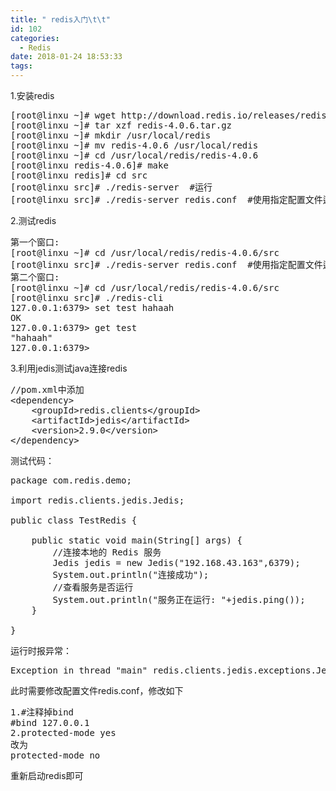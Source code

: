 ```yaml
---
title: " redis入门\t\t"
id: 102
categories:
  - Redis
date: 2018-01-24 18:53:33
tags:
---
```


1.安装redis
<pre class="lang:default decode:true ">[root@linxu ~]# wget http://download.redis.io/releases/redis-4.0.6.tar.gz
[root@linxu ~]# tar xzf redis-4.0.6.tar.gz 
[root@linxu ~]# mkdir /usr/local/redis
[root@linxu ~]# mv redis-4.0.6 /usr/local/redis
[root@linxu ~]# cd /usr/local/redis/redis-4.0.6  
[root@linxu redis-4.0.6]# make
[root@linxu redis]# cd src
[root@linxu src]# ./redis-server  #运行 
[root@linxu src]# ./redis-server redis.conf  #使用指定配置文件运行</pre>
2.测试redis
<pre class="lang:default decode:true">第一个窗口:
[root@linxu ~]# cd /usr/local/redis/redis-4.0.6/src
[root@linxu src]# ./redis-server redis.conf  #使用指定配置文件运行
第二个窗口:
[root@linxu ~]# cd /usr/local/redis/redis-4.0.6/src
[root@linxu src]# ./redis-cli
127.0.0.1:6379&gt; set test hahaah  
OK
127.0.0.1:6379&gt; get test
"hahaah"
127.0.0.1:6379&gt; 
</pre>
3.利用jedis测试java连接redis
<pre class="lang:default decode:true">//pom.xml中添加
&lt;dependency&gt;
    &lt;groupId&gt;redis.clients&lt;/groupId&gt;
    &lt;artifactId&gt;jedis&lt;/artifactId&gt;
    &lt;version&gt;2.9.0&lt;/version&gt;
&lt;/dependency&gt;</pre>
测试代码：
<pre class="lang:default decode:true">package com.redis.demo;

import redis.clients.jedis.Jedis;

public class TestRedis {

    public static void main(String[] args) {
        //连接本地的 Redis 服务
        Jedis jedis = new Jedis("192.168.43.163",6379);
        System.out.println("连接成功");
        //查看服务是否运行
        System.out.println("服务正在运行: "+jedis.ping());
    }

}</pre>
运行时报异常：
<pre class="lang:default decode:true ">Exception in thread "main" redis.clients.jedis.exceptions.JedisDataException: DENIED Redis is running in protected mode because protected mode is enabled, no bind address was specified, no authentication password is requested to clients. In this mode connections are only accepted from the loopback interface. If you want to connect from external computers to Redis you may adopt one of the following solutions: 1) Just disable protected mode sending the command 'CONFIG SET protected-mode no' from the loopback interface by connecting to Redis from the same host the server is running, however MAKE SURE Redis is not publicly accessible from internet if you do so. Use CONFIG REWRITE to make this change permanent. 2) Alternatively you can just disable the protected mode by editing the Redis configuration file, and setting the protected mode option to 'no', and then restarting the server. 3) If you started the server manually just for testing, restart it with the '--protected-mode no' option. 4) Setup a bind address or an authentication password. NOTE: You only need to do one of the above things in order for the server to start accepting connections from the outside.</pre>
此时需要修改配置文件redis.conf，修改如下
<pre class="lang:default decode:true">1.#注释掉bind
#bind 127.0.0.1
2.protected-mode yes
改为
protected-mode no</pre>
重新启动redis即可

&nbsp;
